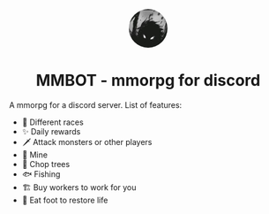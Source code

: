 <div align="center">
    <img src="./logo.jpg" height="70" style="border-radius: 50%;">
</div>
<h1 align="center">MMBOT - mmorpg for discord</h1>

A mmorpg for a discord server. List of features:

- :briefcase: Different races
- :sparkles: Daily rewards
- :dagger: Attack monsters or other players
- :hocho: Mine
- :evergreen_tree: Chop trees
- :fish: Fishing
- :building_construction: Buy workers to work for you
- :pear: Eat foot to restore life
